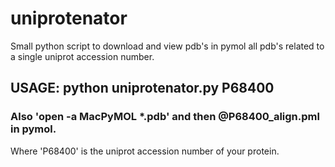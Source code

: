 uniprotenator
=============

Small python script to download and view pdb's in pymol all pdb's related to a single uniprot accession number.


## USAGE: python uniprotenator.py P68400
### Also 'open -a MacPyMOL *.pdb' and then @P68400_align.pml in pymol.
Where 'P68400' is the uniprot accession number of your protein.

